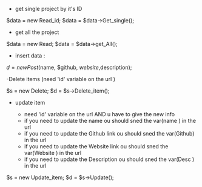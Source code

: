 
- get single project by it's ID

$data = new Read_id;
$data = $data->Get_single();


- get all the project 

$data = new Read;
$data = $data->get_All();


- insert data :

$d = new Post($name, $github, $website,$description);


-Delete items (need 'id' variable on the url )

$s = new Delete;
$d = $s->Delete_item();


- update item 

   - need 'id' variable on the url AND u have to give the new info 
   - if you need to update the name ou should sned the var(name ) in the url
   - if you need to update the Github link ou should sned the var(Github) in the url
   - if you need to update the Website link ou should sned the var(Website ) in the url
   - if you need to update the Description ou should sned the var(Desc ) in the url



$s = new Update_item;
 $d = $s->Update();
